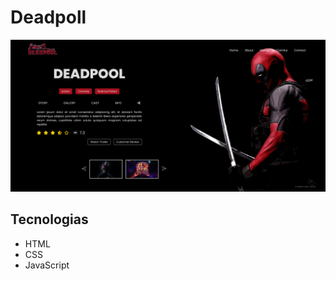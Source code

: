 # Deadpoll

  <p>
    <img alt="Deadpoll O Filme" src="https://github.com/dellconte/deadpoll/blob/main/assets/Screenshot_01.png" />
</p>
  <h2>Tecnologias</h2>
  <ul class="technologies">
    <li>HTML</li>
    <li>CSS</li>
    <li>JavaScript</li>
  </ul>

